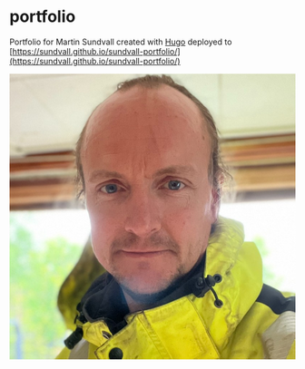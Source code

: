 # portfolio
Portfolio for Martin Sundvall created with [Hugo](https://gohugo.io/about/) deployed to [https://sundvall.github.io/sundvall-portfolio/](https://sundvall.github.io/sundvall-portfolio/)


![portrait](/static/images/portrait.jpeg)
